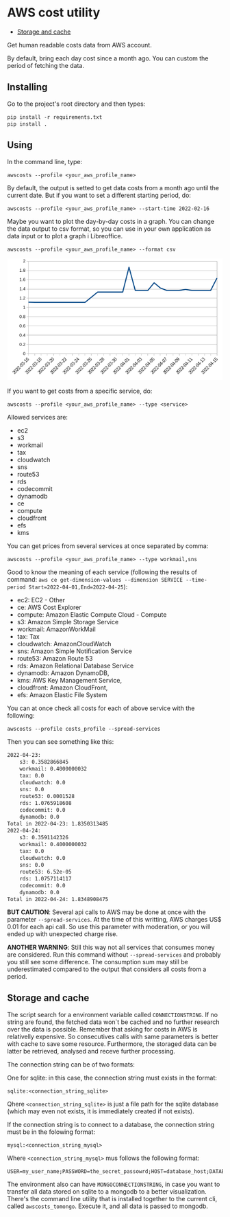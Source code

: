 # AWS cost utility 

* [Storage and cache](#Storage-and-cache)

Get human readable costs data from AWS account.

By default, bring each day cost since a month ago. You can custom the period of fetching the data.

## Installing

Go to the project's root directory and then types:

```
pip install -r requirements.txt
pip install .
```

## Using

In the command line, type:
```
awscosts --profile <your_aws_profile_name>
```


By default, the output is setted to get data costs from a month ago until the current date. But if you want to set a different starting period, do:
```
awscosts --profile <your_aws_profile_name> --start-time 2022-02-16
```

Maybe you want to plot the day-by-day costs in a graph. You can change the data output to csv format, so you can use in your own application as data input or to plot a graph i Libreoffice.

```
awscosts --profile <your_aws_profile_name> --format csv
```

![Graph generated by CSV](docs/graph-from-csv.png)

If you want to get costs from a specific service, do:
```
awscosts --profile <your_aws_profile_name> --type <service>
```

Allowed services are:

* ec2
* s3
* workmail
* tax
* cloudwatch
* sns
* route53
* rds
* codecommit
* dynamodb
* ce
* compute
* cloudfront
* efs
* kms

You can get prices from several services at once separated by comma:

```
awscosts --profile <your_aws_profile_name> --type workmail,sns
```

Good to know the meaning of each service (following the results of command: `aws ce get-dimension-values --dimension SERVICE --time-period Start=2022-04-01,End=2022-04-25`):

* ec2: EC2 - Other
* ce: AWS Cost Explorer
* compute: Amazon Elastic Compute Cloud - Compute
* s3: Amazon Simple Storage Service
* workmail: AmazonWorkMail
* tax: Tax
* cloudwatch: AmazonCloudWatch
* sns: Amazon Simple Notification Service
* route53: Amazon Route 53
* rds: Amazon Relational Database Service
* dynamodb: Amazon DynamoDB,
* kms: AWS Key Management Service,
* cloudfront: Amazon CloudFront,
* efs: Amazon Elastic File System

You can at once check all costs for each of above service with the following:

```
awscosts --profile costs_profile --spread-services
```
Then you can see something like this:
```
2022-04-23:
    s3: 0.3582866845
    workmail: 0.4000000032
    tax: 0.0
    cloudwatch: 0.0
    sns: 0.0
    route53: 0.0001528
    rds: 1.0765918608
    codecommit: 0.0
    dynamodb: 0.0
Total in 2022-04-23: 1.8350313485
2022-04-24:
    s3: 0.3591142326
    workmail: 0.4000000032
    tax: 0.0
    cloudwatch: 0.0
    sns: 0.0
    route53: 6.52e-05
    rds: 1.0757114117
    codecommit: 0.0
    dynamodb: 0.0
Total in 2022-04-24: 1.8348908475
```
**BUT CAUTION**: Several api calls to AWS may be done at once with the parameter `--spread-services`. At the time of this writting, AWS charges US$ 0.01 for each api call. So use this parameter with moderation, or you will ended up with unexpected charge rise.

**ANOTHER WARNING**: Still this way not all services that consumes money are considered. Run this command without `--spread-services` and probably you still see some difference. The consumption sum may still be underestimated compared to the output that considers all costs from a period.

## Storage and cache

The script search for a environment variable called `CONNECTIONSTRING`. If no string are found, the fetched data won`t be cached and no further research over the data is possible. Remember that asking for costs in AWS is relativelly expensive. So consecutives calls with same parameters is better with cache to save some resource. Furthermore, the storaged data can be latter be retrieved, analysed and receve further processing.

The connection string can be of two formats:

One for sqlite: in this case, the connection string must exists in the format:
```
sqlite:<connection_string_sqlite>
```
Qhere `<connection_string_sqlite>` is just a file path for the sqlite database (which may even not exists, it is immediately created if not exists).

If the connection string is to connect to a database, the connection string must be in the folowing format:
```
mysql:<connection_string_mysql>
```
Where `<connection_string_mysql>` mus follows the following format:
```
USER=my_user_name;PASSWORD=the_secret_passowrd;HOST=database_host;DATABASE_NAME=the_database_name;PORT=the_port_which_is_optional
```

The environment also can have `MONGOCONNECTIONSTRING`, in case you want to transfer all data stored on sqlite to a mongodb to a better visualization. There's the command line utility that is installed together to the current cli, called `awscosts_tomongo`. Execute it, and all data is passed to mongodb.
